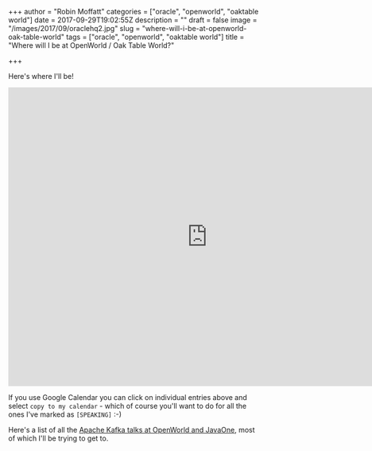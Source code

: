 +++
author = "Robin Moffatt"
categories = ["oracle", "openworld", "oaktable world"]
date = 2017-09-29T19:02:55Z
description = ""
draft = false
image = "/images/2017/09/oraclehq2.jpg"
slug = "where-will-i-be-at-openworld-oak-table-world"
tags = ["oracle", "openworld", "oaktable world"]
title = "Where will I be at OpenWorld / Oak Table World?"

+++

Here's where I'll be!

<iframe src="https://calendar.google.com/calendar/embed?title=rmoff%20%40%20OOW17%2FOTW17&amp;showNav=0&amp;showDate=0&amp;showPrint=0&amp;showTabs=0&amp;showCalendars=0&amp;showTz=0&amp;mode=AGENDA&amp;height=600&amp;wkst=1&amp;bgcolor=%23FFFFFF&amp;src=confluent.io_0bq6fa55a27pqun24uec7jm8sk%40group.calendar.google.com&amp;color=%23B1365F&amp;ctz=America%2FLos_Angeles" style="border-width:0" width="800" height="600" frameborder="0" scrolling="no"></iframe>

If you use Google Calendar you can click on individual entries above and select `copy to my calendar` - which of course you'll want to do for all the ones I've marked as `[SPEAKING]` :-)

Here's a list of all the [Apache Kafka talks at OpenWorld and JavaOne](https://rmoff.net/2017/09/20/apache-kafka-talks-at-oracle-openworld-javaone-and-oak-table-world-2017/), most of which I'll be trying to get to.
